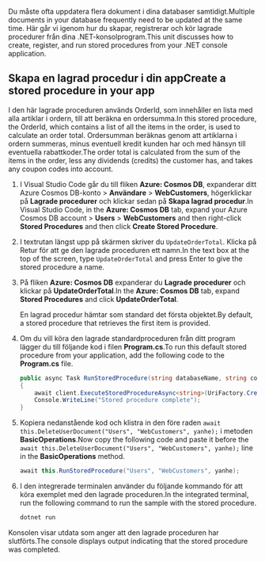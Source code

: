 <span data-ttu-id="6e978-101">Du måste ofta uppdatera flera dokument i dina databaser samtidigt.</span><span class="sxs-lookup"><span data-stu-id="6e978-101">Multiple documents in your database frequently need to be updated at the same time.</span></span> <span data-ttu-id="6e978-102">Här går vi igenom hur du skapar, registrerar och kör lagrade procedurer från dina .NET-konsolprogram.</span><span class="sxs-lookup"><span data-stu-id="6e978-102">This unit discusses how to create, register, and run stored procedures from your .NET console application.</span></span>

## <a name="create-a-stored-procedure-in-your-app"></a><span data-ttu-id="6e978-103">Skapa en lagrad procedur i din app</span><span class="sxs-lookup"><span data-stu-id="6e978-103">Create a stored procedure in your app</span></span>

<span data-ttu-id="6e978-104">I den här lagrade proceduren används OrderId, som innehåller en lista med alla artiklar i ordern, till att beräkna en ordersumma.</span><span class="sxs-lookup"><span data-stu-id="6e978-104">In this stored procedure, the OrderId, which contains a list of all the items in the order, is used to calculate an order total.</span></span> <span data-ttu-id="6e978-105">Ordersumman beräknas genom att artiklarna i ordern summeras, minus eventuell kredit kunden har och med hänsyn till eventuella rabattkoder.</span><span class="sxs-lookup"><span data-stu-id="6e978-105">The order total is calculated from the sum of the items in the order, less any dividends (credits) the customer has, and takes any coupon codes into account.</span></span>

1. <span data-ttu-id="6e978-106">I Visual Studio Code går du till fliken **Azure: Cosmos DB**, expanderar ditt Azure Cosmos DB-konto > **Användare** > **WebCustomers**, högerklickar på **Lagrade procedurer** och klickar sedan på **Skapa lagrad procedur**.</span><span class="sxs-lookup"><span data-stu-id="6e978-106">In Visual Studio Code, in the **Azure: Cosmos DB** tab, expand your Azure Cosmos DB account > **Users** > **WebCustomers** and then right-click **Stored Procedures** and then click **Create Stored Procedure**.</span></span>

1. <span data-ttu-id="6e978-107">I textrutan längst upp på skärmen skriver du `UpdateOrderTotal`. Klicka på Retur för att ge den lagrade proceduren ett namn.</span><span class="sxs-lookup"><span data-stu-id="6e978-107">In the text box at the top of the screen, type `UpdateOrderTotal` and press Enter to give the stored procedure a name.</span></span>

1. <span data-ttu-id="6e978-108">På fliken **Azure: Cosmos DB** expanderar du **Lagrade procedurer** och klickar på **UpdateOrderTotal**.</span><span class="sxs-lookup"><span data-stu-id="6e978-108">In the **Azure: Cosmos DB** tab, expand **Stored Procedures** and click **UpdateOrderTotal**.</span></span>

    <span data-ttu-id="6e978-109">En lagrad procedur hämtar som standard det första objektet.</span><span class="sxs-lookup"><span data-stu-id="6e978-109">By default, a stored procedure that retrieves the first item is provided.</span></span>

1. <span data-ttu-id="6e978-110">Om du vill köra den lagrade standardproceduren från ditt program lägger du till följande kod i filen **Program.cs**.</span><span class="sxs-lookup"><span data-stu-id="6e978-110">To run this default stored procedure from your application, add the following code to the **Program.cs** file.</span></span>

    ```csharp
    public async Task RunStoredProcedure(string databaseName, string collectionName, User user)
    {
        await client.ExecuteStoredProcedureAsync<string>(UriFactory.CreateStoredProcedureUri(databaseName, collectionName, "UpdateOrderTotal"), new RequestOptions { PartitionKey = new PartitionKey(user.UserId) });
        Console.WriteLine("Stored procedure complete");
    }
    ```

1. <span data-ttu-id="6e978-111">Kopiera nedanstående kod och klistra in den före raden `await this.DeleteUserDocument("Users", "WebCustomers", yanhe);` i metoden **BasicOperations**.</span><span class="sxs-lookup"><span data-stu-id="6e978-111">Now copy the following code and paste it before the `await this.DeleteUserDocument("Users", "WebCustomers", yanhe);` line in the **BasicOperations** method.</span></span>

    ```csharp
    await this.RunStoredProcedure("Users", "WebCustomers", yanhe);
    ```

1. <span data-ttu-id="6e978-112">I den integrerade terminalen använder du följande kommando för att köra exemplet med den lagrade proceduren.</span><span class="sxs-lookup"><span data-stu-id="6e978-112">In the integrated terminal, run the following command to run the sample with the stored procedure.</span></span>

    ```bash
    dotnet run
    ```

<span data-ttu-id="6e978-113">Konsolen visar utdata som anger att den lagrade proceduren har slutförts.</span><span class="sxs-lookup"><span data-stu-id="6e978-113">The console displays output indicating that the stored procedure was completed.</span></span>
